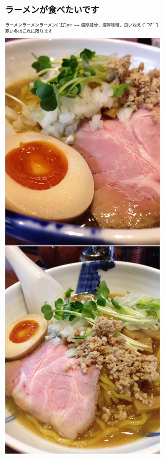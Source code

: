 # ラーメンが食べたいです
ラーメンラーメンラーメン( ´Д`)y━･~~
濃厚豚骨、濃厚味噌、良いねえ
(⌒▽⌒)
寒い冬はこれに限ります







![ラーメン画像1](./ラーメン1.jpg "")
![ラーメン画像2](./ラーメン2.jpg "")
